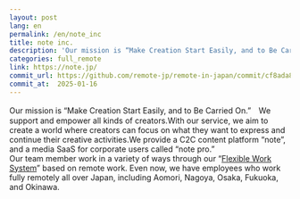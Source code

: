 ```yaml
---
layout: post
lang: en
permalink: /en/note_inc
title: note inc.
description: 'Our mission is “Make Creation Start Easily, and to Be Carried On.”　We support and empower all kinds of creators.With our service, we aim to create a world where creators can focus on what they want to express and continue their creative activities.We provide a C2C content platform “note”, and a media SaaS for corporate users called “note pro.” Our team member work in a variety of ways through our “Flexible Work  System” based on remote work. Even now, we have employees who work fully remotely all over Japan, including Aomori, Nagoya, Osaka, Fukuoka, and Okinawa.'
categories: full_remote
link: https://note.jp/
commit_url: https://github.com/remote-jp/remote-in-japan/commit/cf8ada8eae0f29603e476cd235d4527e9ea268e4
commit_at:  2025-01-16
---
```


<p>Our mission is “Make Creation Start Easily, and to Be Carried On.”　We support and empower all kinds of creators.With our service, we aim to create a world where creators can focus on what they want to express and continue their creative activities.We provide a C2C content platform “note”, and a media SaaS for corporate users called “note pro.”<br />Our team member work in a variety of ways through our “<a href="https://note.jp/n/nf0985293c654">Flexible Work  System</a>” based on remote work. Even now, we have employees who work fully remotely all over Japan, including Aomori, Nagoya, Osaka, Fukuoka, and Okinawa.</p>
